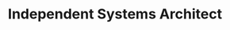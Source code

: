 ---
i: yevgen_nebesov

name: Yevgen Nebesov
title: Independent Systems Architect
about: Sociotechnical Engineer | Systems Architect | Organizer of the IT Meetup Bruchsal | Speaker
location: Bruchsal, German
specialities:
    - Systems Engineering
    - Software Architecture
tech-stack: C++

linkedin: https://www.linkedin.com/in/yevgen-nebesov/
twitter:
github:
xing:
website: https://www.complexitynavigator.rocks/
youtube:
podcast:
medium:
substack:
blog: https://www.complexitynavigator.rocks/blog

---